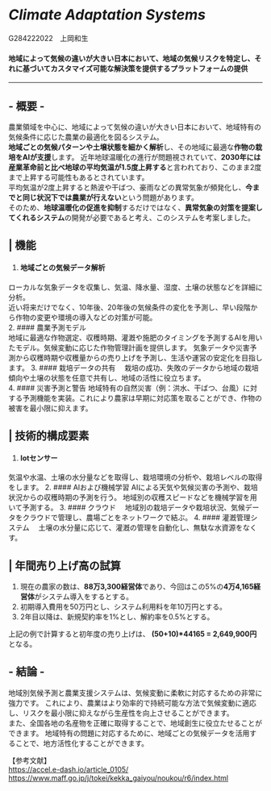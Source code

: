 # ***Climate Adaptation Systems***
G284222022　上岡和生
#### **地域によって気候の違いが大きい日本において、地域の気候リスクを特定し、それに基づいてカスタマイズ可能な解決策を提供するプラットフォームの提供**
***
## - 概要 -
農業領域を中心に、地域によって気候の違いが大きい日本において、地域特有の気候条件に応じた農業の最適化を図るシステム。<br>
**地域ごとの気候パターンや土壌状態を細かく解析**し、その地域に最適な**作物の栽培をAIが支援**します。
近年地球温暖化の進行が問題視されていて、**2030年には産業革命前と比べ地球の平均気温が1.5度上昇する**と言われており、このまま2度まで上昇する可能性もあるとされています。<br>
平均気温が2度上昇すると熱波や干ばつ、豪雨などの異常気象が頻発化し、**今までと同じ状況下では農業が行えない**という問題があります。<br>
そのため、**地球温暖化の促進を抑制**するだけではなく、**異常気象の対策を提案してくれるシステム**の開発が必要であると考え、このシステムを考案しました。


## | 機能 <br>
1. #### 地域ごとの気候データ解析 <br>
 ローカルな気象データを収集し、気温、降水量、湿度、土壌の状態などを詳細に分析。<br>
 近い将来だけでなく、10年後、20年後の気候条件の変化を予測し、早い段階から作物の変更や環境の導入などの対策が可能。<br>
2. #### 農業予測モデル <br>
  地域に最適な作物選定、収穫時期、灌漑や施肥のタイミングを予測するAIを用いたモデル。気候変動に応じた作物管理計画を提供します。
  気象データや災害予測から収穫時期や収穫量からの売り上げを予測し、生活や運営の安定化を目指します。
3. #### 栽培データの共有
　栽培の成功、失敗のデータから地域の栽培傾向や土壌の状態を任意で共有し、地域の活性に役立ちます。  
4. #### 災害予測と警告
  地域特有の自然災害（例：洪水、干ばつ、台風）に対する予測機能を実装。これにより農家は早期に対応策を取ることができ、作物の被害を最小限に抑えます。
  

## | 技術的構成要素
1. #### Iotセンサー
  気温や水温、土壌の水分量などを取得し、栽培環境の分析や、栽培レベルの取得をします。
2. #### AIおよび機械学習
  AIによる天気や気候災害の予測や、栽培状況からの収穫時期の予測を行う。
  地域別の収穫スピードなどを機械学習を用いて予測する。
3. #### クラウド
　地域別の栽培データや栽培状況、気候データをクラウドで管理し、農場ごとをネットワークで結ぶ。
4. #### 灌漑管理システム
　土壌の水分量に応じて、灌漑の管理を自動化し、無駄な水資源をなくす。

## | 年間売り上げ高の試算
1. 現在の農家の数は、**88万3,300経営体**であり、今回はこの5%の**4万4,165経営体**がシステム導入をするとする。
2. 初期導入費用を50万円とし、システム利用料を年10万円とする。
3. 2年目以降は、新規契約率を1%とし、解約率を0.5%とする。<br>

上記の例で計算すると初年度の売り上げは、 **(50+10)*44165 = 2,649,900円**となる。

## - 結論 -
地域別気候予測と農業支援システムは、気候変動に柔軟に対応するための非常に強力です。
これにより、農業はより効率的で持続可能な方法で気候変動に適応し、リスクを最小限に抑えながら生産性を向上させることができます。<br>
また、全国各地の名産物を正確に取得することで、地域創生に役立たせることができます。
地域特有の問題に対応するために、地域ごとの気候データを活用することで、地方活性化することができます。

【参考文献】<br>
https://accel.e-dash.io/article_0105/
https://www.maff.go.jp/j/tokei/kekka_gaiyou/noukou/r6/index.html
